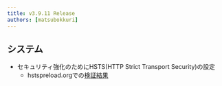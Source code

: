 ```yaml
---
title: v3.9.11 Release
authors: [matsubokkuri]
---
```


<!-- truncate -->

## システム

- セキュリティ強化のためにHSTS(HTTP Strict Transport Security)の設定
  - hstspreload.orgでの[検証結果](https://hstspreload.org/?domain=tanomimaster.com)


